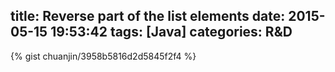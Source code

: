 title: Reverse part of the list elements
date: 2015-05-15 19:53:42
tags: [Java]
categories: R&D
---
{% gist chuanjin/3958b5816d2d5845f2f4 %}
